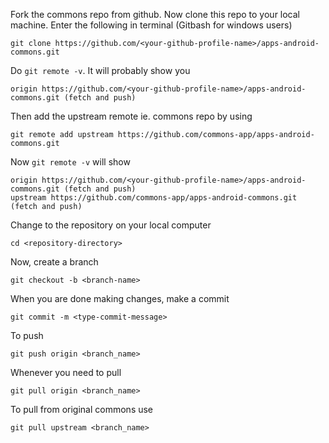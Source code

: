 Fork the commons repo from github. Now clone this repo to your local machine. Enter the following in terminal (Gitbash for windows users)

```
git clone https://github.com/<your-github-profile-name>/apps-android-commons.git
```

Do `git remote -v`. It will probably show you
```
origin https://github.com/<your-github-profile-name>/apps-android-commons.git (fetch and push)
```

Then add the upstream remote ie. commons repo by using
```
git remote add upstream https://github.com/commons-app/apps-android-commons.git
```

Now `git remote -v` will show 
```
origin https://github.com/<your-github-profile-name>/apps-android-commons.git (fetch and push)
upstream https://github.com/commons-app/apps-android-commons.git (fetch and push)
```
Change to the repository on your local computer 
```
cd <repository-directory>
```
Now, create a branch

```
git checkout -b <branch-name>
```
When you are done making changes, make a commit

```
git commit -m <type-commit-message>
```

To push
```
git push origin <branch_name>
```
Whenever you need to pull 

```
git pull origin <branch_name>
```

To pull from original commons use
```
git pull upstream <branch_name>
```